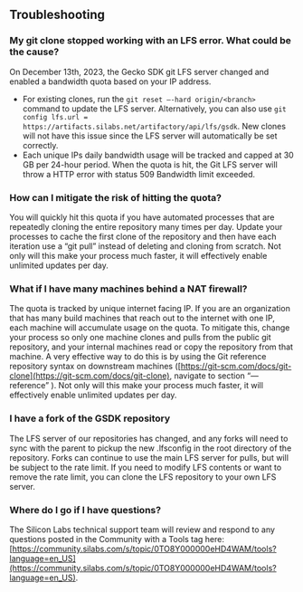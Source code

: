 ## Troubleshooting

### My git clone stopped working with an LFS error. What could be the cause?

On December 13th, 2023, the Gecko SDK git LFS server changed and enabled a bandwidth quota based on your IP address.

- For existing clones, run the ```git reset –-hard origin/<branch>``` command to update the LFS server. Alternatively, you can also use ```git config lfs.url = https://artifacts.silabs.net/artifactory/api/lfs/gsdk```. New clones will not have this issue since the LFS server will automatically be set correctly.
- Each unique IPs daily bandwidth usage will be tracked and capped at 30 GB per 24-hour period. When the quota is hit, the Git LFS server will throw a HTTP error with status 509 Bandwidth limit exceeded.

### How can I mitigate the risk of hitting the quota?

You will quickly hit this quota if you have automated processes that are repeatedly cloning the entire repository many times per day. Update your processes to cache the first clone of the repository and then have each iteration use a “git pull” instead of deleting and cloning from scratch.  Not only will this make your process much faster, it will effectively enable unlimited updates per day.  

### What if I have many machines behind a NAT firewall?

The quota is tracked by unique internet facing IP. If you are an organization that has many build machines that reach out to the internet with one IP, each machine will accumulate usage on the quota. To mitigate this, change your process so only one machine clones and pulls from the public git repository, and your internal machines read or copy the repository from that machine.  A very effective way to do this is by using the Git reference repository syntax on downstream machines ([https://git-scm.com/docs/git-clone](https://git-scm.com/docs/git-clone), navigate to section “—reference” ). Not only will this make your process much faster, it will effectively enable unlimited updates per day.   

### I have a fork of the GSDK repository

The LFS server of our repositories has changed, and any forks will need to sync with the parent to pickup the new .lfsconfig in the root directory of the repository. Forks can continue to use the main LFS server for pulls, but will be subject to the rate limit. If you need to modify LFS contents or want to remove the rate limit, you can clone the LFS repository to your own LFS server.

### Where do I go if I have questions?

The Silicon Labs technical support team will review and respond to any questions posted in the Community with a Tools tag here: [https://community.silabs.com/s/topic/0TO8Y000000eHD4WAM/tools?language=en_US](https://community.silabs.com/s/topic/0TO8Y000000eHD4WAM/tools?language=en_US).
